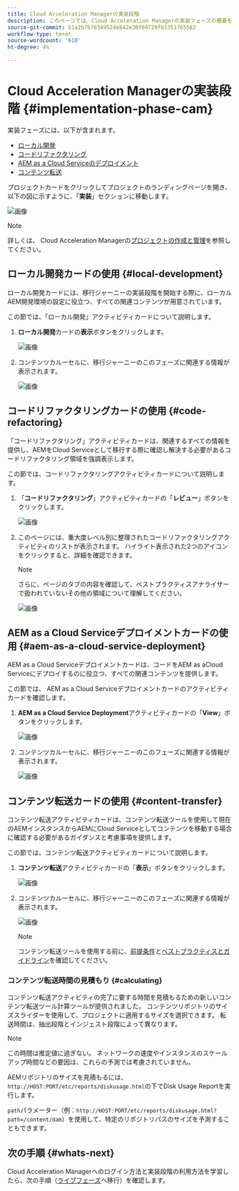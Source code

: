 ```yaml
---
title: Cloud Acceleration Managerの実装段階
description: このページでは、Cloud Acceleration Managerの実装フェーズの概要を説明します。
source-git-commit: b1a2b7b78349524e842e30f69729fb3351765582
workflow-type: tm+mt
source-wordcount: '610'
ht-degree: 4%

---
```



# Cloud Acceleration Managerの実装段階 {#implementation-phase-cam}

実装フェーズには、以下が含まれます。

* [ローカル開発](#local-development)
* [コードリファクタリング](#code-refactoring)
* [AEM as a Cloud Serviceのデプロイメント](#aem-as-a-cloud-service-deployment)
* [コンテンツ転送](#content-transfer)


プロジェクトカードをクリックしてプロジェクトのランディングページを開き、以下の図に示すように、「**実装**」セクションに移動します。

![画像](/help/move-to-cloud-service/cloud-acceleration-manager/assets/implementation-1.png)

>[!NOTE]
>詳しくは、 Cloud Acceleration Managerの[プロジェクトの作成と管理](https://experienceleague.adobe.com/docs/experience-manager-cloud-service/moving/cloud-acceleration-manager/using-cam/getting-started-cam.html?lang=en#create-project)を参照してください。


## ローカル開発カードの使用 {#local-development}

ローカル開発カードには、移行ジャーニーの実装段階を開始する際に、ローカルAEM開発環境の設定に役立つ、すべての関連コンテンツが用意されています。

この節では、「ローカル開発」アクティビティカードについて説明します。

1. **ローカル開発**&#x200B;カードの&#x200B;**表示**&#x200B;ボタンをクリックします。

   ![画像](/help/move-to-cloud-service/cloud-acceleration-manager/assets/implementation-2.png)

1. コンテンツカルーセルに、移行ジャーニーのこのフェーズに関連する情報が表示されます。

   ![画像](/help/move-to-cloud-service/cloud-acceleration-manager/assets/implementation-3.png)


## コードリファクタリングカードの使用 {#code-refactoring}

「コードリファクタリング」アクティビティカードは、関連するすべての情報を提供し、AEMをCloud Serviceとして移行する際に確認し解決する必要があるコードリファクタリング領域を強調表示します。

この節では、コードリファクタリングアクティビティカードについて説明します。

1. 「**コードリファクタリング**」アクティビティカードの「**レビュー**」ボタンをクリックします。

   ![画像](/help/move-to-cloud-service/cloud-acceleration-manager/assets/implementation-4.png)

1. このページには、重大度レベル別に整理されたコードリファクタリングアクティビティのリストが表示されます。 ハイライト表示された2つのアイコンをクリックすると、詳細を確認できます。

   >[!NOTE]
   >さらに、ページのタブの内容を確認して、ベストプラクティスアナライザーで扱われていないその他の領域について理解してください。

   ![画像](/help/move-to-cloud-service/cloud-acceleration-manager/assets/readiness-5.png)


## AEM as a Cloud Serviceデプロイメントカードの使用 {#aem-as-a-cloud-service-deployment}

AEM as a Cloud Serviceデプロイメントカードは、コードをAEM as aCloud Serviceにデプロイするのに役立つ、すべての関連コンテンツを提供します。

この節では、 AEM as a Cloud Serviceデプロイメントカードのアクティビティカードを確認します。

1. **AEM as a Cloud Service Deployment**&#x200B;アクティビティカードの「**View**」ボタンをクリックします。

   ![画像](/help/move-to-cloud-service/cloud-acceleration-manager/assets/implementation-6.png)

1. コンテンツカルーセルに、移行ジャーニーのこのフェーズに関連する情報が表示されます。

   ![画像](/help/move-to-cloud-service/cloud-acceleration-manager/assets/aem-deployment-card.png)


## コンテンツ転送カードの使用 {#content-transfer}

コンテンツ転送アクティビティカードは、コンテンツ転送ツールを使用して現在のAEMインスタンスからAEMにCloud Serviceとしてコンテンツを移動する場合に確認する必要があるガイダンスと考慮事項を提供します。

この節では、コンテンツ転送アクティビティカードについて説明します。

1. **コンテンツ転送**&#x200B;アクティビティカードの「**表示**」ボタンをクリックします。

   ![画像](/help/move-to-cloud-service/cloud-acceleration-manager/assets/implementation-8.png)

1. コンテンツカルーセルに、移行ジャーニーのこのフェーズに関連する情報が表示されます。

   ![画像](/help/move-to-cloud-service/cloud-acceleration-manager/assets/content-transfertool-card.png)

   >[!NOTE]
   >コンテンツ転送ツールを使用する前に、[前提条件](https://experienceleague.adobe.com/docs/experience-manager-cloud-service/moving/cloud-migration/content-transfer-tool/prerequisites-content-transfer-tool.html?lang=en)と[ベストプラクティスとガイドライン](https://experienceleague.adobe.com/docs/experience-manager-cloud-service/moving/cloud-migration/content-transfer-tool/overview-content-transfer-tool.html?lang=en)を確認してください。

### コンテンツ転送時間の見積もり {#calculating}

コンテンツ転送アクティビティの完了に要する時間を見積もるための新しいコンテンツ転送ツール計算ツールが提供されました。 コンテンツリポジトリのサイズスライダーを使用して、プロジェクトに適用するサイズを選択できます。 転送時間は、抽出段階とインジェスト段階によって異なります。

>[!NOTE]
>この時間は推定値に過ぎない。 ネットワークの速度やインスタンスのスケールアップ時間などの要因は、これらの予測では考慮されていません。

AEMリポジトリのサイズを見積もるには、`http://HOST:PORT/etc/reports/diskusage.html`の下でDisk Usage Reportを実行します。

`path`パラメーター（例：`http://HOST:PORT/etc/reports/diskusage.html?path=/content/dam`）を使用して、特定のリポジトリパスのサイズを予測することもできます。

## 次の手順 {#whats-next}

Cloud Acceleration Managerへのログイン方法と実装段階の利用方法を学習したら、次の手順（[ライブフェーズ](https://experienceleague.adobe.com/docs/experience-manager-cloud-service/moving/cloud-acceleration-manager/using-cam/cam-golive-phase.html?lang=en)へ移行）を確認します。
